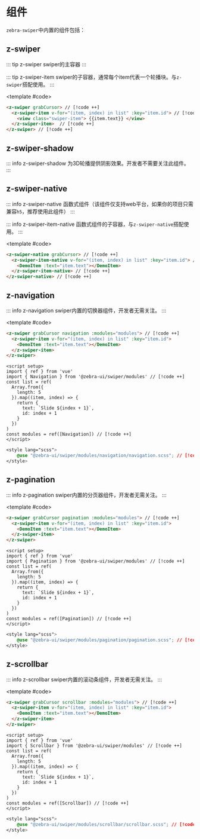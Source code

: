 # 组件

`zebra-swiper`中内置的组件包括：

## z-swiper

::: tip z-swiper <Badge type="tip" text="核心组件" />
swiper的主容器
:::

::: tip z-swiper-item <Badge type="tip" text="核心组件" />
swiper的子容器，通常每个item代表一个轮播块。与`z-swiper`搭配使用。
:::

<script setup>
  import {
   ref
  } from 'vue';
  import { Navigation,Pagination,Scrollbar } from "@zebra-ui/swiper/modules"
  const list = ref(Array.from({
   length: 5
  }).map((item, index) => {
    return {
     text: `Slide ${index + 1}`,
     id: index + 1
    }
   }
  ))
  const modules = ref([Navigation,Pagination,Scrollbar])
</script>

<DemoBlock expanded>
<z-swiper grabCursor>
  <z-swiper-item v-for="(item, index) in list" :key="item.id">
    <DemoItem :text="item.text"></DemoItem>
  </z-swiper-item>
</z-swiper>

<template #code>

```html
<z-swiper grabCursor> // [!code ++]
  <z-swiper-item v-for="(item, index) in list" :key="item.id"> // [!code ++]
    <view class="swiper-item"> {{item.text}} </view>
  </z-swiper-item>  // [!code ++]
</z-swiper> // [!code ++]
```

  </template>

</DemoBlock>

## z-swiper-shadow

::: info z-swiper-shadow
为3D轮播提供阴影效果。开发者不需要关注此组件。
:::

## z-swiper-native

::: info z-swiper-native
函数式组件（该组件仅支持web平台，如果你的项目只需兼容`h5`，推荐使用此组件）
:::

::: info z-swiper-item-native
函数式组件的子容器，与`z-swiper-native`搭配使用。
:::

<DemoBlock expanded>

<z-swiper-native grabCursor>
  <z-swiper-item-native v-for="(item, index) in list" :key="item.id">
    <DemoItem :text="item.text"></DemoItem>
  </z-swiper-item-native>
</z-swiper-native>

<template #code>

```html
<z-swiper-native grabCursor> // [!code ++]
  <z-swiper-item-native v-for="(item, index) in list" :key="item.id"> // [!code ++]
    <DemoItem :text="item.text"></DemoItem>
  </z-swiper-item-native> // [!code ++]
</z-swiper-native> // [!code ++]
```

</template>

</DemoBlock>

## z-navigation

::: info z-navigation
swiper内置的切换器组件，开发者无需关注。
:::

<DemoBlock expanded>

<z-swiper grabCursor navigation :modules="modules">
  <z-swiper-item v-for="(item, index) in list" :key="item.id">
    <DemoItem :text="item.text"></DemoItem>
  </z-swiper-item>
</z-swiper>

<template #code>

```html
<z-swiper grabCursor navigation :modules="modules"> // [!code ++]
  <z-swiper-item v-for="(item, index) in list" :key="item.id">
    <DemoItem :text="item.text"></DemoItem>
  </z-swiper-item>
</z-swiper>
```

```vue
<script setup>
import { ref } from 'vue'
import { Navigation } from '@zebra-ui/swiper/modules' // [!code ++]
const list = ref(
  Array.from({
    length: 5
  }).map((item, index) => {
    return {
      text: `Slide ${index + 1}`,
      id: index + 1
    }
  })
)
const modules = ref([Navigation]) // [!code ++]
</script>
```

```css
<style lang="scss">
    @use "@zebra-ui/swiper/modules/navigation/navigation.scss"; // [!code ++]
</style>
```

</template>

<style lang="scss">
    @use "@zebra-ui/swiper/modules/navigation/navigation.scss";
</style>

</DemoBlock>

## z-pagination

::: info z-pagination
swiper内置的分页器组件，开发者无需关注。
:::

<DemoBlock expanded>

<z-swiper grabCursor pagination :modules="modules">
  <z-swiper-item v-for="(item, index) in list" :key="item.id">
    <DemoItem :text="item.text"></DemoItem>
  </z-swiper-item>
</z-swiper>

<template #code>

```html
<z-swiper grabCursor pagination :modules="modules"> // [!code ++]
  <z-swiper-item v-for="(item, index) in list" :key="item.id">
    <DemoItem :text="item.text"></DemoItem>
  </z-swiper-item>
</z-swiper>
```

```vue
<script setup>
import { ref } from 'vue'
import { Pagination } from '@zebra-ui/swiper/modules' // [!code ++]
const list = ref(
  Array.from({
    length: 5
  }).map((item, index) => {
    return {
      text: `Slide ${index + 1}`,
      id: index + 1
    }
  })
)
const modules = ref([Pagination]) // [!code ++]
</script>
```

```css
<style lang="scss">
    @use "@zebra-ui/swiper/modules/pagination/pagination.scss"; // [!code ++]
</style>
```

</template>

<style lang="scss">
    @use "@zebra-ui/swiper/modules/pagination/pagination.scss";
</style>

</DemoBlock>

## z-scrollbar

::: info z-scrollbar
swiper内置的滚动条组件，开发者无需关注。
:::

<DemoBlock expanded>

<z-swiper grabCursor scrollbar :modules="modules">
  <z-swiper-item v-for="(item, index) in list" :key="item.id">
    <DemoItem :text="item.text"></DemoItem>
  </z-swiper-item>
</z-swiper>

<template #code>

```html
<z-swiper grabCursor scrollbar :modules="modules"> // [!code ++]
  <z-swiper-item v-for="(item, index) in list" :key="item.id">
    <DemoItem :text="item.text"></DemoItem>
  </z-swiper-item>
</z-swiper>
```

```vue
<script setup>
import { ref } from 'vue'
import { Scrollbar } from '@zebra-ui/swiper/modules' // [!code ++]
const list = ref(
  Array.from({
    length: 5
  }).map((item, index) => {
    return {
      text: `Slide ${index + 1}`,
      id: index + 1
    }
  })
)
const modules = ref([Scrollbar]) // [!code ++]
</script>
```

```css
<style lang="scss">
    @use "@zebra-ui/swiper/modules/scrollbar/scrollbar.scss"; // [!code ++]
</style>
```

</template>

<style lang="scss">
    @use "@zebra-ui/swiper/modules/scrollbar/scrollbar.scss";
</style>

</DemoBlock>
